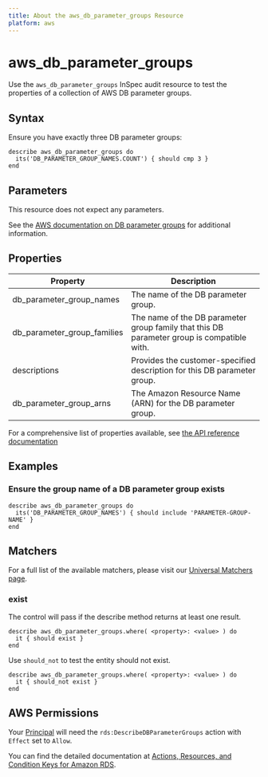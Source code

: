 ```yaml
---
title: About the aws_db_parameter_groups Resource
platform: aws
---
```


# aws\_db\_parameter\_groups

Use the `aws_db_parameter_groups` InSpec audit resource to test the properties of a collection of AWS DB parameter groups.

## Syntax

Ensure you have exactly three DB parameter groups:

    describe aws_db_parameter_groups do
      its('DB_PARAMETER_GROUP_NAMES.COUNT') { should cmp 3 }
    end

## Parameters

This resource does not expect any parameters.

See the [AWS documentation on DB parameter groups](https://docs.aws.amazon.com/AWSCloudFormation/latest/UserGuide/aws-properties-rds-dbparametergroup.html) for additional information.

## Properties

|Property                     | Description|
| ---                         | --- |
|db\_parameter\_group\_names    | The name of the DB parameter group. |
|db\_parameter\_group\_families   | The name of the DB parameter group family that this DB parameter group is compatible with. |
|descriptions    | Provides the customer-specified description for this DB parameter group. |
|db\_parameter\_group\_arns    | The Amazon Resource Name (ARN) for the DB parameter group. |

For a comprehensive list of properties available, see [the API reference documentation](https://docs.aws.amazon.com/AmazonRDS/latest/APIReference/API_DBParameterGroup.html)

## Examples

### Ensure the group name of a DB parameter group exists

    describe aws_db_parameter_groups do
      its('DB_PARAMETER_GROUP_NAMES') { should include 'PARAMETER-GROUP-NAME' }
    end

## Matchers

For a full list of the available matchers, please visit our [Universal Matchers page](https://www.inspec.io/docs/reference/matchers/).

### exist

The control will pass if the describe method returns at least one result.

    describe aws_db_parameter_groups.where( <property>: <value> ) do
      it { should exist }
    end

Use `should_not` to test the entity should not exist.

    describe aws_db_parameter_groups.where( <property>: <value> ) do
      it { should_not exist }
    end

## AWS Permissions

Your [Principal](https://docs.aws.amazon.com/IAM/latest/UserGuide/intro-structure.html#intro-structure-principal) will need the `rds:DescribeDBParameterGroups` action with `Effect` set to `Allow`.

You can find the  detailed documentation at [Actions, Resources, and Condition Keys for Amazon RDS](https://docs.aws.amazon.com/IAM/latest/UserGuide/list_amazonrds.html).
